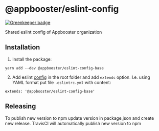 # @appbooster/eslint-config

[![Greenkeeper badge](https://badges.greenkeeper.io/appbooster/eslint-config.svg)](https://greenkeeper.io/)

Shared eslint config of Appbooster organization

## Installation

1) Install the package:

```
yarn add --dev @appbooster/eslint-config-base
```

2) Add eslint [config](https://eslint.org/docs/user-guide/configuring#configuration-file-formats) in the root folder and add `extends` option. I.e. using YAML format put file `.eslintrc.yml` with content:

```
extends: '@appbooster/eslint-config-base'
```

## Releasing

To publish new version to npm update version in package.json and create new release. TravisCI will automatically publish new version to npm
